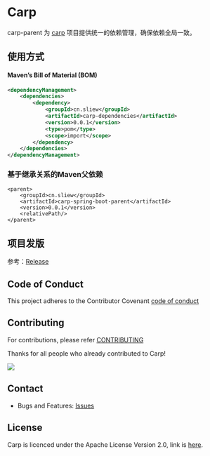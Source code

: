# Carp

carp-parent 为 [carp](https://github.com/flowerfine/carp) 项目提供统一的依赖管理，确保依赖全局一致。

## 使用方式

#### Maven’s Bill of Material (BOM)

```xml
<dependencyManagement>
    <dependencies>
        <dependency>
            <groupId>cn.sliew</groupId>
            <artifactId>carp-dependencies</artifactId>
            <version>0.0.1</version>
            <type>pom</type>
            <scope>import</scope>
        </dependency>
    </dependencies>
</dependencyManagement>
```

### 基于继承关系的Maven父依赖

```shell
<parent>
    <groupId>cn.sliew</groupId>
    <artifactId>carp-spring-boot-parent</artifactId>
    <version>0.0.1</version>
    <relativePath/>
</parent>
```

## 项目发版

参考：[Release](./docs/Release.md)

## Code of Conduct

This project adheres to the Contributor Covenant [code of conduct](https://www.contributor-covenant.org/version/2/1/code_of_conduct/)

## Contributing

For contributions, please refer [CONTRIBUTING](https://github.com/flowerfine/carp)

Thanks for all people who already contributed to Carp!

<a href="https://github.com/flowerfine/carp/graphs/contributors">
    <img src="https://contrib.rocks/image?repo=flowerfine/carp" /></a>

## Contact

* Bugs and Features: [Issues](https://github.com/flowerfine/carp/issues)

## License

Carp is licenced under the Apache License Version 2.0, link is [here](https://www.apache.org/licenses/LICENSE-2.0.txt).